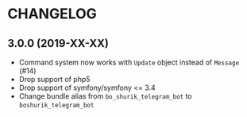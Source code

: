 CHANGELOG
=========

3.0.0 (2019-XX-XX)
------------------

* Command system now works with `Update` object instead of `Message` (#14)
* Drop support of php5
* Drop support of symfony/symfony <= 3.4
* Change bundle alias from `bo_shurik_telegram_bot` to `boshurik_telegram_bot`